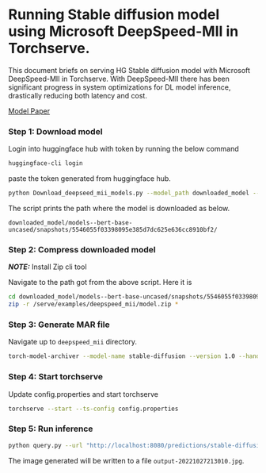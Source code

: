 # Running Stable diffusion model using Microsoft DeepSpeed-MII in Torchserve.

This document briefs on serving HG Stable diffusion model with Microsoft DeepSpeed-MII in Torchserve. With DeepSpeed-MII there has been significant progress in system optimizations for DL model inference, drastically reducing both latency and cost.

[Model Paper](https://arxiv.org/abs/2112.10752)

### Step 1: Download model

Login into huggingface hub with token by running the below command

```bash
huggingface-cli login
```
paste the token generated from huggingface hub.

```bash
python Download_deepseed_mii_models.py --model_path downloaded_model --model_name CompVis/stable-diffusion-v1-4 --revision main
```
The script prints the path where the model is downloaded as below.

`downloaded_model/models--bert-base-uncased/snapshots/5546055f03398095e385d7dc625e636cc8910bf2/`

### Step 2: Compress downloaded model

**_NOTE:_** Install Zip cli tool

Navigate to the path got from the above script. Here it is

```bash
cd downloaded_model/models--bert-base-uncased/snapshots/5546055f03398095e385d7dc625e636cc8910bf2/
zip -r /serve/examples/deepspeed_mii/model.zip *
```

### Step 3: Generate MAR file

Navigate up to `deepspeed_mii` directory.

```bash
torch-model-archiver --model-name stable-diffusion --version 1.0 --handler DeepSpeed_mii_handler.py --extra-files model.zip -r requirements.txt
```

### Step 4: Start torchserve

Update config.properties and start torchserve

```bash
torchserve --start --ts-config config.properties
```

### Step 5: Run inference

```bash
python query.py --url "http://localhost:8080/predictions/stable-diffusion" --prompt "a photo of an astronaut riding a horse on mars"
```

The image generated will be written to a file `output-20221027213010.jpg`.
